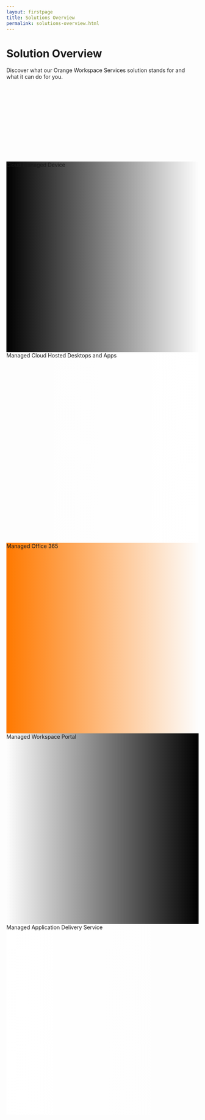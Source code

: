 ```yaml
---
layout: firstpage
title: Solutions Overview
permalink: solutions-overview.html
---
```


<style type="text/css">
    
    .jumbotron-height {
        height: 300px;

    }

    .jumbotron-white {
        background-color: #FFFFFF;

    }

    .jumbotron-black {
        background-color: #000000;

    }

    .jumbotron-grey {
        background-color: #DDDDDD;

    }

    .jumbotron-orange {
        background-color: #FF7900;

    }

    .bgimg0 {
        background-image: linear-gradient(to left, rgba(0,0,0,0), rgba(0,0,0,1)), url('../images/cloud-managed-device-bg.png');
        background-position: center;
        background-size: cover;
        background-repeat: no-repeat;
        height: 500px;

    }

    .bgimg1 {
        background-image: linear-gradient(to right, rgba(0,0,0,0), rgba(255,255,255,1)), url('../images/managed-cloud-hosted-desktops-and-apps-bg.png');
        background-position: center;
        background-size: cover;
        background-repeat: no-repeat;
        height: 500px;

    }

    .bgimg2 {
        background-image: linear-gradient(to left, rgba(0,0,0,0), rgba(255,121,0,1)), url('../images/managed-office-365-bg.png');
        background-position: center;
        background-size: cover;
        background-repeat: no-repeat;
        height: 500px;

    }

    .bgimg3 {
        background-image: linear-gradient(to right, rgba(0,0,0,0), rgba(0,0,0,1)), url('../images/managed-workspace-portal.png');
        background-position: center;
        background-size: cover;
        background-repeat: no-repeat;
        height: 500px;

    }

    .bgimg4 {
        background-image: linear-gradient(to left, rgba(0,0,0,0), rgba(255,255,255,1)), url('../images/managed-application-delivery-service-bg.png');
        background-position: center;
        background-size: cover;
        background-repeat: no-repeat;
        height: 500px;

    }

</style>

<div class="jumbotron jumbotron-height">
    <div class="container">
        <h1>Solution Overview</h1>
        <p></p>        
        <p>Discover what our Orange Workspace Services solution stands for and what it can do for you.</p>
    </div>
</div>

<!-- Cloud Managed Device -->

<div class="jumbotron jumbotron-height bgimg0">
    <div class="container">
        <div class="col-md-6">
            <h7 class="header-light regular-pad">Cloud Managed Device</h7>
        </div>
        <div class="col-md-6">
        </div>
    </div>
</div>

<div class="jumbotron jumbotron-black"></div>

<!-- Managed Cloud Hosted Desktops and Apps -->

<div class="jumbotron jumbotron-white"></div>

<div class="jumbotron jumbotron-height bgimg1">
    <div class="container">
        <div class="col-md-6">
        </div>
        <div class="col-md-6 text-right">
            <h7 class="header-light regular-pad">Managed Cloud Hosted Desktops and Apps</h7>
        </div>
    </div>
</div>

<div class="jumbotron jumbotron-white"></div>

<!-- Managed Office 365  -->

<div class="jumbotron jumbotron-orange"></div>

<div class="jumbotron jumbotron-height bgimg2">
    <div class="container">
        <div class="col-md-6">
            <h7 class="header-light regular-pad">Managed Office 365</h7>
        </div>
        <div class="col-md-6">
        </div>
    </div>
</div>

<div class="jumbotron jumbotron-orange"></div>

<!-- Managed Workspace Portal -->

<div class="jumbotron jumbotron-black"></div>

<div class="jumbotron jumbotron-height bgimg3">
    <div class="container">
        <div class="col-md-6">
        </div>
        <div class="col-md-6 text-right">
            <h7 class="header-light regular-pad">Managed Workspace Portal</h7>
        </div>
    </div>
</div>

<div class="jumbotron jumbotron-black"></div>

<!-- Managed Application Delivery Service  -->

<div class="jumbotron jumbotron-white"></div>

<div class="jumbotron jumbotron-height bgimg4">
    <div class="container">
        <div class="col-md-6">
            <h7 class="header-light regular-pad">Managed Application Delivery Service</h7>
        </div>
        <div class="col-md-6">
        </div>
    </div>
</div>
